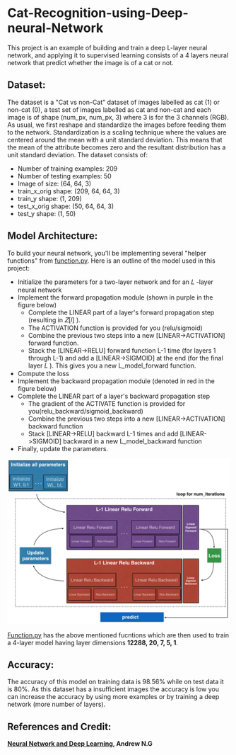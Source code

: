 # Cat-Recognition-using-Deep-neural-Network
This project is an example of building and train a deep L-layer neural network, and applying it to supervised learning consists of a 4 layers neural network that predict whether the image is of a cat or not. 

## Dataset:
The dataset is a "Cat vs non-Cat" dataset of images labelled as cat (1) or non-cat (0), a test set of images labelled as cat and non-cat and each image is of shape (num_px, num_px, 3) where 3 is for the 3 channels (RGB). As usual, we first reshape and standardize the images before feeding them to the network. Standardization is a scaling technique where the values are centered around the mean with a unit standard deviation. This means that the mean of the attribute becomes zero and the resultant distribution has a unit standard deviation. The dataset consists of:
* Number of training examples: 209
* Number of testing examples: 50
* Image of size: (64, 64, 3)
* train_x_orig shape: (209, 64, 64, 3)
* train_y shape: (1, 209)
* test_x_orig shape: (50, 64, 64, 3)
* test_y shape: (1, 50)

## Model Architecture: 
To build your neural network, you'll be implementing several "helper functions" from [function.py](https://github.com/shreeyalotankar/Cat-Recognition-using-Deep-neural-Network/blob/main/functions.py).
Here is an outline of the model used in this project:
* Initialize the parameters for a two-layer network and for an  𝐿 -layer neural network
* Implement the forward propagation module (shown in purple in the figure below)
  * Complete the LINEAR part of a layer's forward propagation step (resulting in  𝑍[𝑙] ).
  * The ACTIVATION function is provided for you (relu/sigmoid)
  * Combine the previous two steps into a new [LINEAR->ACTIVATION] forward function.
  * Stack the [LINEAR->RELU] forward function L-1 time (for layers 1 through L-1) and add a [LINEAR->SIGMOID] at the end (for the final layer  𝐿 ). This gives you a new L_model_forward function.
* Compute the loss
* Implement the backward propagation module (denoted in red in the figure below)
* Complete the LINEAR part of a layer's backward propagation step
  * The gradient of the ACTIVATE function is provided for you(relu_backward/sigmoid_backward)
  * Combine the previous two steps into a new [LINEAR->ACTIVATION] backward function
  * Stack [LINEAR->RELU] backward L-1 times and add [LINEAR->SIGMOID] backward in a new L_model_backward function
* Finally, update the parameters.

![Image of outline](/images/outline.png)

[Function.py](https://github.com/shreeyalotankar/Cat-Recognition-using-Deep-neural-Network/blob/main/functions.py) has the above mentioned fucntions which are then used to train a 4-layer model having layer dimensions **12288, 20, 7, 5, 1**.

## Accuracy:
The accuracy of this model on training data is 98.56% while on test data it is 80%. As this dataset has a insufficient images the accuracy is low you can increase the accuracy by using more examples or by training a deep network (more number of layers).

## References and Credit:
**[Neural Network and Deep Learning](https://www.coursera.org/learn/neural-networks-deep-learning), Andrew N.G**





